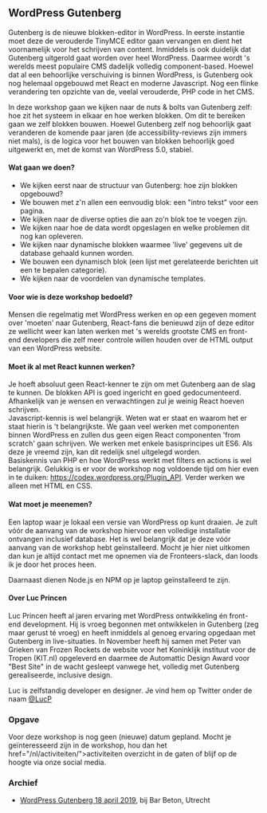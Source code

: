 <h2>WordPress Gutenberg</h2>
<p>Gutenberg is de nieuwe blokken-editor in WordPress. In eerste instantie moet deze de verouderde TinyMCE editor gaan vervangen en dient het voornamelijk voor het schrijven van content. Inmiddels is ook duidelijk dat Gutenberg uitgerold gaat worden over heel WordPress. Daarmee wordt 's werelds meest populaire CMS dadelijk volledig component-based. Hoewel dat al een behoorlijke verschuiving is binnen WordPress, is Gutenberg ook nog helemaal opgebouwd met React en moderne Javascript. Nog een flinke verandering ten opzichte van de, veelal verouderde, PHP code in het CMS.</p>
<p>In deze workshop gaan we kijken naar de nuts &amp; bolts van Gutenberg zelf: hoe zit het systeem in elkaar en hoe werken blokken. Om dit te bereiken gaan we zelf blokken bouwen. Hoewel Gutenberg zelf nog behoorlijk gaat veranderen de komende paar jaren (de accessibility-reviews zijn immers niet mals), is de logica voor het bouwen van blokken behoorlijk goed uitgewerkt en, met de komst van WordPress 5.0, stabiel.</p>
<h4>Wat gaan we doen?</h4>
<ul>
<li>We kijken eerst naar de structuur van Gutenberg: hoe zijn blokken opgebouwd?</li>
<li>We bouwen met z'n allen een eenvoudig blok: een &quot;intro tekst&quot; voor een pagina.</li>
<li>We kijken naar de diverse opties die aan zo'n blok toe te voegen zijn.</li>
<li>We kijken naar hoe de data wordt opgeslagen en welke problemen dit nog kan opleveren.</li>
<li>We kijken naar dynamische blokken waarmee 'live' gegevens uit de database gehaald kunnen worden.</li>
<li>We bouwen een dynamisch blok (een lijst met gerelateerde berichten uit een te bepalen categorie).</li>
<li>We kijken naar de voordelen van dynamische templates.</li>
</ul>
<h4>Voor wie is deze workshop bedoeld?</h4>
<p>Mensen die regelmatig met WordPress werken en op een gegeven moment over 'moeten' naar Gutenberg, React-fans die benieuwd zijn of deze editor ze wellicht weer kan laten werken met 's werelds grootste CMS en front-end developers die zelf meer controle willen houden over de HTML output van een WordPress website.</p>
<h4>Moet ik al met React kunnen werken?</h4>
<p>Je hoeft absoluut geen React-kenner te zijn om met Gutenberg aan de slag te kunnen. De blokken API is goed ingericht en goed gedocumenteerd.<br>Afhankelijk van je wensen en verwachtingen zul je weinig React hoeven schrijven.<br>Javascript-kennis is wel belangrijk. Weten wat er staat en waarom het er staat hierin is 't belangrijkste. We gaan veel werken met componenten binnen WordPress en zullen dus geen eigen React componenten 'from scratch' gaan schrijven. We werken met enkele basisprincipes uit ES6. Als deze je vreemd zijn, kan dit redelijk snel uitgelegd worden.<br>Basiskennis van PHP en hoe WordPress werkt met filters en actions is wel belangrijk. Gelukkig is er voor de workshop nog voldoende tijd om hier even in te duiken: <a href="https://codex.wordpress.org/Plugin_API">https://codex.wordpress.org/Plugin_API</a>. Verder werken we alleen met HTML en CSS.</p>
<h4>Wat moet je meenemen?</h4>
<p>Een laptop waar je lokaal een versie van WordPress op kunt draaien. Je zult vóór de aanvang van de workshop hiervoor een volledige installatie ontvangen inclusief database. Het is wel belangrijk dat je deze vóór aanvang van de workshop hebt geïnstalleerd. Mocht je hier niet uitkomen dan kun je altijd contact met me opnemen via de Fronteers-slack, dan loods ik je door het proces heen.</p>
<p>Daarnaast dienen Node.js en NPM op je laptop geïnstalleerd te zijn.</p>
<h4>Over Luc Princen</h4>
<p>Luc Princen heeft al jaren ervaring met WordPress ontwikkeling én front-end development. Hij is vroeg begonnen met ontwikkelen in Gutenberg (zeg maar gerust té vroeg) en heeft inmiddels al genoeg ervaring opgedaan met Gutenberg in live-situaties. In November heeft hij samen met Peter van Grieken van Frozen Rockets de website voor het Koninklijk instituut voor de Tropen (KIT.nl) opgeleverd en daarmee de Automattic Design Award voor &quot;Best Site&quot; in de wacht gesleept vanwege het, volledig met Gutenberg gerealiseerde, inclusive design.</p>
<p>Luc is zelfstandig developer en designer. Je vind hem op Twitter onder de naam <a href="https://twitter.com/LucP">@LucP</a></p>
<h3>Opgave</h3>
<p>Voor deze workshop is nog geen (nieuwe) datum gepland. Mocht je geïnteresseerd zijn in de workshop, hou dan het href="/nl/activiteiten/">activiteiten overzicht</a> in de gaten of blijf op de hoogte via onze social media.</p>
<h3>Archief</h3>
<ul>
<li><a href="/nl/workshops-archief/wordpress-gutenberg/wordpress-gutenberg-12-april-2019">WordPress Gutenberg 18 april 2019</a>, bij Bar Beton, Utrecht</li>
</ul>
